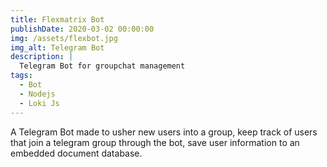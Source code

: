 ```yaml
---
title: Flexmatrix Bot
publishDate: 2020-03-02 00:00:00
img: /assets/flexbot.jpg
img_alt: Telegram Bot
description: |
  Telegram Bot for groupchat management
tags:
  - Bot
  - Nodejs
  - Loki Js
---
```


A Telegram Bot made to usher new users into a group, keep track of users that join a telegram group through the bot, save user information to an embedded document database.